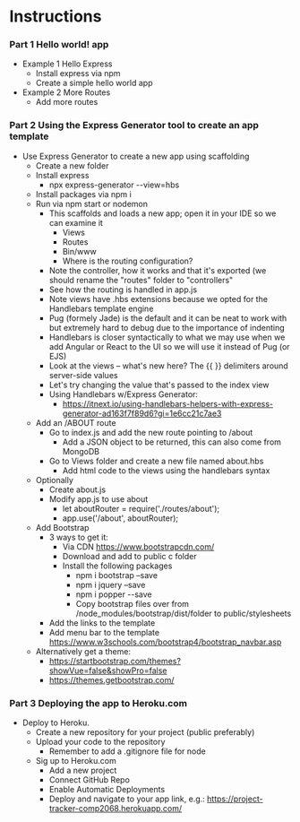 # Instructions

### Part 1 Hello world! app

- Example 1 Hello Express
    - Install express via npm
    - Create a simple hello world app
- Example 2 More Routes
    - Add more routes

### Part 2 Using the Express Generator tool to create an app template
- Use Express Generator to create a new app using scaffolding
    - Create a new folder
    - Install express
        - npx express-generator --view=hbs
    - Install packages via npm i
    - Run via npm start or nodemon
        - This scaffolds and loads a new app; open it in your IDE so we can examine it
            - Views
            - Routes
            - Bin/www
            - Where is the routing configuration?
        - Note the controller, how it works and that it's exported (we should rename the "routes" folder to "controllers"
        - See how the routing is handled in app.js
        - Note views have .hbs extensions because we opted for the Handlebars template engine
        - Pug (formely Jade) is the default and it can be neat to work with but extremely hard to debug due to the importance of indenting
        - Handlebars is closer syntactically to what we may use when we add Angular or React to the UI so we will use it instead of Pug (or EJS)
        - Look at the views – what's new here?  The {{ }} delimiters around server-side values
        - Let's try changing the value that's passed to the index view
        - Using Handlebars w/Express Generator: 
            - https://itnext.io/using-handlebars-helpers-with-express-generator-ad163f7f89d6?gi=1e6cc21c7ae3 
    - Add an /ABOUT route
        - Go to index.js and add the new route pointing to /about
            - Add a JSON object to be returned, this can also come from MongoDB
        - Go to Views folder and create a new file named about.hbs
            - Add html code to the views using the handlebars syntax
    - Optionally
        - Create about.js
        - Modify app.js to use about
            - let aboutRouter = require('./routes/about');
            - app.use('/about', aboutRouter);
    - Add Bootstrap
        - 3 ways to get it:
            - Via CDN https://www.bootstrapcdn.com/
            - Download and add to public c folder
            - Install the following packages
                - npm i bootstrap –save
                - npm i jquery –save
                - npm i popper --save
                - Copy bootstrap files over from /node_modules/bootstrap/dist/folder to public/stylesheets
        - Add the links to the template
        - Add menu bar to the template https://www.w3schools.com/bootstrap4/bootstrap_navbar.asp
    - Alternatively get a theme: 
        - https://startbootstrap.com/themes?showVue=false&showPro=false
        - https://themes.getbootstrap.com/

### Part 3 Deploying the app to Heroku.com

- Deploy to Heroku.
    - Create a new repository for your project (public preferably)
    - Upload your code to the repository
        - Remember to add a .gitignore file for node
    - Sig up to Heroku.com
        - Add a new project
        - Connect GitHub Repo
        - Enable Automatic Deployments
        - Deploy and navigate to your app link, e.g.: https://project-tracker-comp2068.herokuapp.com/